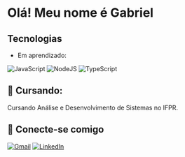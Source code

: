 # Olá! Meu nome é Gabriel 
## Tecnologias
- Em aprendizado:

![JavaScript](https://img.shields.io/badge/JavaScript-000?style=for-the-badge&logo=javascript)
![NodeJS](https://img.shields.io/badge/node.js-339933?style=for-the-badge&logo=Node.js&logoColor=white)
![TypeScript](https://shields.io/badge/TypeScript-3178C6?logo=TypeScript&logoColor=FFF&style=flat-square)

## 📖 Cursando: <br/>
Cursando Análise e Desenvolvimento de Sistemas no IFPR. <br>

## 🤝 Conecte-se comigo
[![Gmail](https://img.shields.io/badge/Gmail-D14836?style=for-the-badge&logo=gmail&logoColor=white)](mailto:gabri.vstrapasson@gmail.com)
[![LinkedIn](https://img.shields.io/badge/LinkedIn-000?style=for-the-badge&logo=linkedin&logoColor=0E76A8)](https://www.linkedin.com/in/gabrielvstrapasson/)
